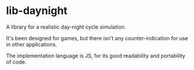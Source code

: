 lib-daynight
============

A library for a realistic day-night cycle simulation.

It's been designed for games, but there isn't any counter-indication for use in other applications.

The implementation language is JS, for its good readability and portability of code.
